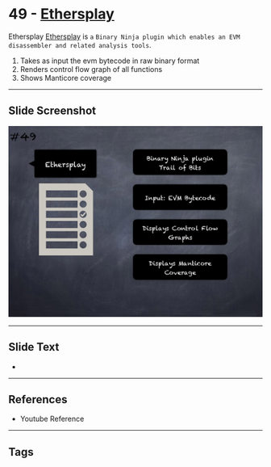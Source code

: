 
# 49 - [Ethersplay](./Ethersplay.md)

Ethersplay [Ethersplay](https://github.com/crytic/ethersplay) is `a` `Binary Ninja plugin which enables an EVM disassembler and related analysis tools`. 


1.  Takes as input the evm bytecode in raw binary format
2.  Renders control flow graph of all functions
3.  Shows Manticore coverage


___
## Slide Screenshot
![049.png](../../images/6.%20Audit%20Techniques%20and%20Tools%20101/049.png)
___
## Slide Text
- 
___
## References
- Youtube Reference
___
## Tags
